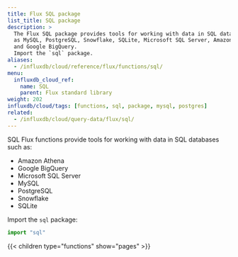 ```yaml
---
title: Flux SQL package
list_title: SQL package
description: >
  The Flux SQL package provides tools for working with data in SQL databases such
  as MySQL, PostgreSQL, Snowflake, SQLite, Microsoft SQL Server, Amazon Athena,
  and Google BigQuery.
  Import the `sql` package.
aliases:
  - /influxdb/cloud/reference/flux/functions/sql/
menu:
  influxdb_cloud_ref:
    name: SQL
    parent: Flux standard library
weight: 202
influxdb/cloud/tags: [functions, sql, package, mysql, postgres]
related:
  - /influxdb/cloud/query-data/flux/sql/
---
```


SQL Flux functions provide tools for working with data in SQL databases such as:

- Amazon Athena
- Google BigQuery
- Microsoft SQL Server
- MySQL
- PostgreSQL
- Snowflake
- SQLite

Import the `sql` package:

```js
import "sql"
```

{{< children type="functions" show="pages" >}}
